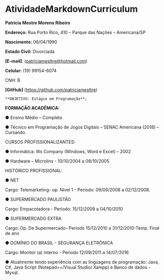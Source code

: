 # AtividadeMarkdownCurriculum

**Patrícia Mestre Moreno Ribeiro**

**Endereço:** Rua Porto Rico, 410 – Parque das Nações – Americana/SP

**Nascimento:** 06/04/1990

**Estado Civil:** Divorciada

**[E-mail]**: (patriciamesttre@hotmail.com)

**Celular:** (19) 99154-6074

CNH: B

**[GitHub]** (https://github.com/patriciamesttre)
```
**OBJETIVO: Estágio em Programação**;
```

**FORMAÇÃO ACADÊMICA:**

● Ensino Médio – Completo

● Técnico em Programação de Jogos Digitais – SENAC Americana (2018) – Cursando.

CURSOS PROFISSIONALIZANTES:

● Informática: Ws Company (Windows, Word e Excel) – 2002

● Hardware – Microlins - 10/10/2004 a 08/10/2005

HISTÓRICO PROFISSIONAL:

● NET

Cargo: Telemarketing- op. Nível 1 - Período: 09/09/2008 a 02/12/2008.

● SUPERMERCADO PAULISTÃO

Cargo: Empacotadora - Período: 15/12/2009 a 04/10/2010

● SUPERMERCADO EXTRA

Cargo: Op. De Supermercado- Período 15/12/2010 a 31/12/2010-Temp. Final de ano

● DOMÍNIO DO BRASIL - SEGURANÇA ELETRÔNICA

Cargo: Monitor (a) interno - Período 12/09/2011 a 14/07/2016

● Atualmente tendo experiência com as linguagens de programação: Java, C#, Java Script (Notepad++/Visual Studio/ Xampp) e Banco de dados - Mysql.
